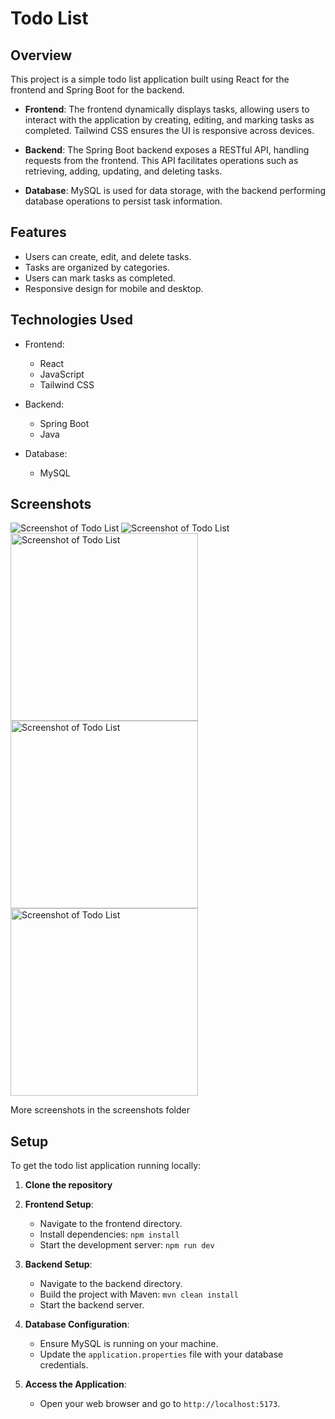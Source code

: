 # Todo List

## Overview

This project is a simple todo list application built using React for the frontend and Spring Boot for the backend.

- **Frontend**: The frontend dynamically displays tasks, allowing users to interact with the application by creating, editing, and marking tasks as completed. Tailwind CSS ensures the UI is responsive across devices.

- **Backend**: The Spring Boot backend exposes a RESTful API, handling requests from the frontend. This API facilitates operations such as retrieving, adding, updating, and deleting tasks.

- **Database**: MySQL is used for data storage, with the backend performing database operations to persist task information.

## Features

- Users can create, edit, and delete tasks.
- Tasks are organized by categories.
- Users can mark tasks as completed.
- Responsive design for mobile and desktop.

## Technologies Used

- Frontend:

  - React
  - JavaScript
  - Tailwind CSS

- Backend:

  - Spring Boot
  - Java
    
- Database:
  - MySQL

## Screenshots

<img src="./screenshots/ss1.png" alt="Screenshot of Todo List" />
<img src="./screenshots/ss5.png" alt="Screenshot of Todo List" />
<img src="./screenshots/ss3.png" width="300" alt="Screenshot of Todo List" />
<img src="./screenshots/ss4.png" width="300" alt="Screenshot of Todo List" />
<img src="./screenshots/ss7.png" width="300" alt="Screenshot of Todo List" />

More screenshots in the screenshots folder

## Setup

To get the todo list application running locally:

1. **Clone the repository**

2. **Frontend Setup**:

   - Navigate to the frontend directory.
   - Install dependencies: `npm install`
   - Start the development server: `npm run dev`

3. **Backend Setup**:

   - Navigate to the backend directory.
   - Build the project with Maven: `mvn clean install`
   - Start the backend server.

4. **Database Configuration**:

   - Ensure MySQL is running on your machine.
   - Update the `application.properties` file with your database credentials.

5. **Access the Application**:
   - Open your web browser and go to `http://localhost:5173`.
